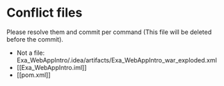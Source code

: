 # Conflict files
Please resolve them and commit per command (This file will be deleted before the commit).
- Not a file: Exa_WebAppIntro/.idea/artifacts/Exa_WebAppIntro_war_exploded.xml
- [[Exa_WebAppIntro.iml]]
- [[pom.xml]]